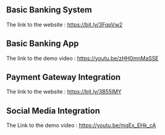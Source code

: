 ## Basic Banking System
The link to the website : https://bit.ly/3FgpVw2

## Basic Banking App
The link to the demo video : https://youtu.be/zHH0mnMaSSE

## Payment Gateway Integration
The link to the website : https://bit.ly/3B55lMY

## Social Media Integration
The Link to the demo video : https://youtu.be/mqEx_EHk_cA
